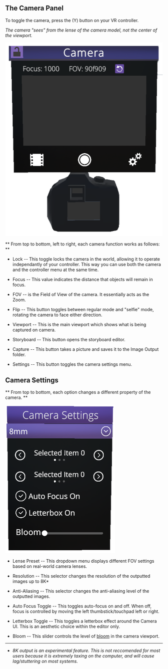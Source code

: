 
## The Camera Panel ##

To toggle the camera, press the (Y) button on your VR controller.

*The camera "sees" from the lense of the camera model, not the center of the viewport.*

![Screenshot](img\cameraObject.PNG)

** From top to bottom, left to right, each camera function works as follows: **

* Lock -- This toggle locks the camera in the world, allowing it to operate independantly of your controller. This way you can use both the camera and the controller menu at the same time.

* Focus -- This value indicates the distance that objects will remain in focus.

* FOV -- is the Field of View of the camera. It essentially acts as the Zoom.
* Flip -- This button toggles between regular mode and "selfie" mode, rotating the camera to face either direction.

* Viewport -- This is the main viewport which shows what is being captured on camera.

* Storyboard -- This button opens the storyboard editor.

* Capture -- This button takes a picture and saves it to the Image Output folder.

* Settings -- This button toggles the camera settings menu.

## Camera Settings ##


** From top to bottom, each option changes a different property of the camera. **

![Screenshot](img\cameraSettings.PNG)

* Lense Preset -- This dropdown menu displays different FOV settings based on real-world camera lenses.

* Resolution -- This selector changes the resolution of the outputted images up to 8K*

* Anti-Aliasing -- This selector changes the anti-aliasing level of the outputted images.

* Auto Focus Toggle -- This toggles auto-focus on and off. When off, focus is controlled by moving the left thumbstick/touchpad left or right.

* Letterbox Toggle -- This toggles a letterbox effect around the Camera UI. This is an aesthetic choice within the editor only.

* Bloom -- This slider controls the level of [bloom](https://en.wikipedia.org/wiki/Bloom_(shader_effect) "Wikipedia article on Bloom.") in the camera viewport.

---
* *8K output is an experimental feature.  This is not reccomended for most users because it is extremely taxing on the computer, and will cause lag/stuttering on most systems.*